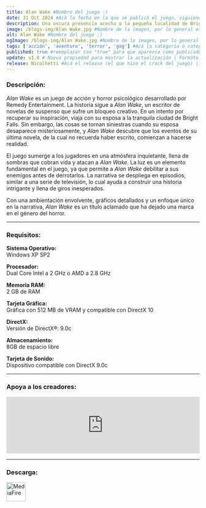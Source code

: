 ```yaml
---
title: Alan Wake #Nombre del juego :)
date: 31 Oct 2024 #Acá la fecha en la que se publicó el juego, siguiendo este formato: Dia "30", Mes "Oct", Año "2024" = como debe quedar: 30 Oct 2024
description: Una oscura presencia acecha a la pequeña localidad de Bright Falls, empujando a Alan Wake al borde de la locura en su lucha por desentrañar el enigma y salvar a su esposa. #Acá una mini descripción del juego
image: /blogs-img/Alan Wake.jpg #Nombre de la imagen, por lo general es exactamente el mismo nombre que el juego excluyendo lo ":" (Dos puntos)
alt: Alan Wake #Nombre del juego :)
ogImage: /blogs-img/Alan Wake.jpg #Nombre de la imagen, por lo general es exactamente el mismo nombre que el juego excluyendo lo ":" (Dos puntos)
tags: ['acción', 'aventura', 'terror', 'gog'] #Acá la categoría o categorías del juego, si es más de una se coloca en este formato: ['categoría1', 'categoría2']
published: true #reemplazar con "true" para que aparezca como publicado
update: v1.0 # Nueva propiedad para mostrar la actualización | Formato: v1.0.0
release: Nicolhetti #Acá el release (el que hizo el crack del juego) | Formato: Nicolhetti
---
```


<!--En VSCode seleccionando una palabra, por ejemplo: "NOMBRE-DEL-JUEGO" y apretando Ctrl+F2 se seleccionan todas las palabras iguales-->

### Descripción:
*Alan Wake* es un juego de acción y horror psicológico desarrollado por Remedy Entertainment. La historia sigue a *Alan Wake*, un escritor de novelas de suspenso que sufre un bloqueo creativo. En un intento por recuperar su inspiración, viaja con su esposa a la tranquila ciudad de Bright Falls. Sin embargo, las cosas se tornan siniestras cuando su esposa desaparece misteriosamente, y *Alan Wake* descubre que los eventos de su última novela, de la cual no recuerda haber escrito, comienzan a hacerse realidad.

El juego sumerge a los jugadores en una atmósfera inquietante, llena de sombras que cobran vida y atacan a *Alan Wake*. La luz es un elemento fundamental en el juego, ya que permite a *Alan Wake* debilitar a sus enemigos antes de derrotarlos. La narrativa se despliega en episodios, similar a una serie de televisión, lo cual ayuda a construir una historia intrigante y llena de giros inesperados.

Con una ambientación envolvente, gráficos detallados y un enfoque único en la narrativa, *Alan Wake* es un título aclamado que ha dejado una marca en el género del horror.

<!--Prompt para Chat-GPT: Hazme una descripción para el juego "NOMBRE-DEL-JUEGO" y cada que menciones "NOMBRE-DEL-JUEGO" ponlo en negrita -->

---

### Requisitos:
**Sistema Operativo:**  
Windows XP SP2

**Procesador:**  
Dual Core Intel a 2 GHz o AMD a 2.8 GHz

**Memoria RAM:**  
2 GB de RAM

**Tarjeta Gráfica:**  
Gráfica con 512 MB de VRAM y compatible con DirectX 10

**DirectX:**  
Versión de DirectX®: 9.0c

**Almacenamiento:**  
8GB de espacio libre

**Tarjeta de Sonido:**  
Dispositivo compatible con DirectX 9.0c

<!--Si falta o sobra un requisito se quita o se agrega manteniendo el mismo formato-->

---

### Apoya a los creadores:
<iframe src="https://store.steampowered.com/widget/108710/" frameborder="0" style="background-color: transparent; width: 100% !important; aspect-ratio: 646 / 190;"></iframe>

<!--Reemplazar los numeros (AppID) del juego (en este caso 2668510) por el numero (AppID) correspondiente con el juego a publicar-->
<!--El AppID se encuentra en la URL del Juego en Steam-->

---

### Descarga:

[<img src="https://gist.github.com/cxmeel/0dbc95191f239b631c3874f4ccf114e2/raw/download.svg" alt="MediaFire" height="50" />](https://www.mediafire.com/file/jt4kldwghu3scro/Alan_Wake.zip/file)

<!-- # se debe reemplazar por el link de descarga-->

<!--NOMBRE-DEL-SERVICIO se debe reemplazar por el servicio donde está subido el juego-->